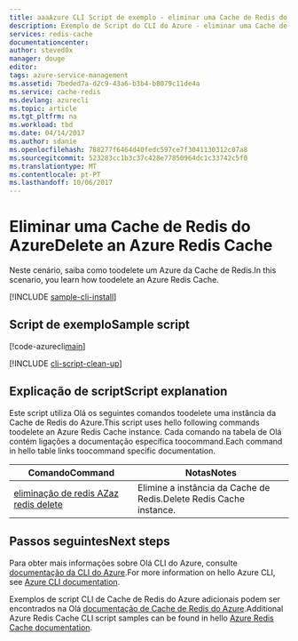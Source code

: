 ```yaml
---
title: aaaAzure CLI Script de exemplo - eliminar uma Cache de Redis do Azure | Microsoft Docs
description: Exemplo de Script do CLI do Azure - eliminar uma Cache de Redis do Azure
services: redis-cache
documentationcenter: 
author: steved0x
manager: douge
editor: 
tags: azure-service-management
ms.assetid: 7beded7a-d2c9-43a6-b3b4-b8079c11de4a
ms.service: cache-redis
ms.devlang: azurecli
ms.topic: article
ms.tgt_pltfrm: na
ms.workload: tbd
ms.date: 04/14/2017
ms.author: sdanie
ms.openlocfilehash: 788277f6464d40fedc597ce7f3041130312c07a8
ms.sourcegitcommit: 523283cc1b3c37c428e77850964dc1c33742c5f0
ms.translationtype: MT
ms.contentlocale: pt-PT
ms.lasthandoff: 10/06/2017
---
```

# <a name="delete-an-azure-redis-cache"></a><span data-ttu-id="fe681-103">Eliminar uma Cache de Redis do Azure</span><span class="sxs-lookup"><span data-stu-id="fe681-103">Delete an Azure Redis Cache</span></span>

<span data-ttu-id="fe681-104">Neste cenário, saiba como toodelete um Azure da Cache de Redis.</span><span class="sxs-lookup"><span data-stu-id="fe681-104">In this scenario, you learn how toodelete an Azure Redis Cache.</span></span>

[!INCLUDE [sample-cli-install](../../../includes/sample-cli-install.md)]

## <a name="sample-script"></a><span data-ttu-id="fe681-105">Script de exemplo</span><span class="sxs-lookup"><span data-stu-id="fe681-105">Sample script</span></span>

[!code-azurecli[main](../../../cli_scripts/redis-cache/delete-cache/delete-cache.sh "Azure Redis Cache")]

[!INCLUDE [cli-script-clean-up](../../../includes/redis-cli-script-clean-up.md)]

## <a name="script-explanation"></a><span data-ttu-id="fe681-106">Explicação de script</span><span class="sxs-lookup"><span data-stu-id="fe681-106">Script explanation</span></span>

<span data-ttu-id="fe681-107">Este script utiliza Olá os seguintes comandos toodelete uma instância da Cache de Redis do Azure.</span><span class="sxs-lookup"><span data-stu-id="fe681-107">This script uses hello following commands toodelete an Azure Redis Cache instance.</span></span> <span data-ttu-id="fe681-108">Cada comando na tabela de Olá contém ligações a documentação específica toocommand.</span><span class="sxs-lookup"><span data-stu-id="fe681-108">Each command in hello table links toocommand specific documentation.</span></span>

| <span data-ttu-id="fe681-109">Comando</span><span class="sxs-lookup"><span data-stu-id="fe681-109">Command</span></span> | <span data-ttu-id="fe681-110">Notas</span><span class="sxs-lookup"><span data-stu-id="fe681-110">Notes</span></span> |
|---|---|
| [<span data-ttu-id="fe681-111">eliminação de redis AZ</span><span class="sxs-lookup"><span data-stu-id="fe681-111">az redis delete</span></span>](https://docs.microsoft.com/cli/azure/redis#delete) | <span data-ttu-id="fe681-112">Elimine a instância da Cache de Redis.</span><span class="sxs-lookup"><span data-stu-id="fe681-112">Delete Redis Cache instance.</span></span> |


## <a name="next-steps"></a><span data-ttu-id="fe681-113">Passos seguintes</span><span class="sxs-lookup"><span data-stu-id="fe681-113">Next steps</span></span>

<span data-ttu-id="fe681-114">Para obter mais informações sobre Olá CLI do Azure, consulte [documentação da CLI do Azure](https://docs.microsoft.com/cli/azure/overview).</span><span class="sxs-lookup"><span data-stu-id="fe681-114">For more information on hello Azure CLI, see [Azure CLI documentation](https://docs.microsoft.com/cli/azure/overview).</span></span>

<span data-ttu-id="fe681-115">Exemplos de script CLI de Cache de Redis do Azure adicionais podem ser encontrados na Olá [documentação de Cache de Redis do Azure](../cli-samples.md).</span><span class="sxs-lookup"><span data-stu-id="fe681-115">Additional Azure Redis Cache CLI script samples can be found in hello [Azure Redis Cache documentation](../cli-samples.md).</span></span>

